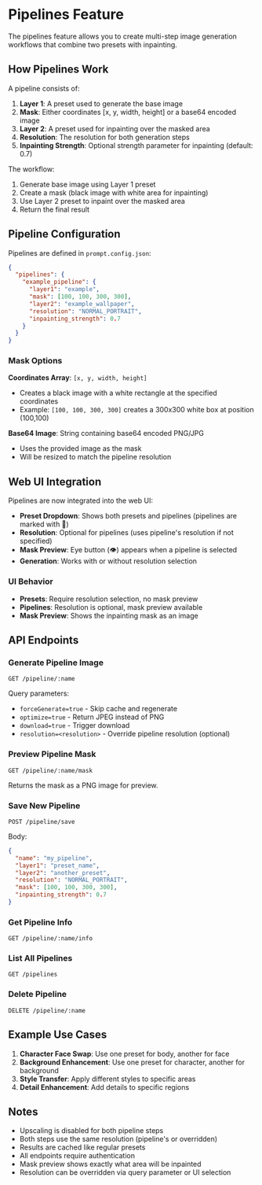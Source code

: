 # Pipelines Feature

The pipelines feature allows you to create multi-step image generation workflows that combine two presets with inpainting.

## How Pipelines Work

A pipeline consists of:
1. **Layer 1**: A preset used to generate the base image
2. **Mask**: Either coordinates [x, y, width, height] or a base64 encoded image
3. **Layer 2**: A preset used for inpainting over the masked area
4. **Resolution**: The resolution for both generation steps
5. **Inpainting Strength**: Optional strength parameter for inpainting (default: 0.7)

The workflow:
1. Generate base image using Layer 1 preset
2. Create a mask (black image with white area for inpainting)
3. Use Layer 2 preset to inpaint over the masked area
4. Return the final result

## Pipeline Configuration

Pipelines are defined in `prompt.config.json`:

```json
{
  "pipelines": {
    "example_pipeline": {
      "layer1": "example",
      "mask": [100, 100, 300, 300],
      "layer2": "example_wallpaper", 
      "resolution": "NORMAL_PORTRAIT",
      "inpainting_strength": 0.7
    }
  }
}
```

### Mask Options

**Coordinates Array**: `[x, y, width, height]`
- Creates a black image with a white rectangle at the specified coordinates
- Example: `[100, 100, 300, 300]` creates a 300x300 white box at position (100,100)

**Base64 Image**: String containing base64 encoded PNG/JPG
- Uses the provided image as the mask
- Will be resized to match the pipeline resolution

## Web UI Integration

Pipelines are now integrated into the web UI:

- **Preset Dropdown**: Shows both presets and pipelines (pipelines are marked with 🔗)
- **Resolution**: Optional for pipelines (uses pipeline's resolution if not specified)
- **Mask Preview**: Eye button (👁️) appears when a pipeline is selected
- **Generation**: Works with or without resolution selection

### UI Behavior

- **Presets**: Require resolution selection, no mask preview
- **Pipelines**: Resolution is optional, mask preview available
- **Mask Preview**: Shows the inpainting mask as an image

## API Endpoints

### Generate Pipeline Image
```
GET /pipeline/:name
```

Query parameters:
- `forceGenerate=true` - Skip cache and regenerate
- `optimize=true` - Return JPEG instead of PNG
- `download=true` - Trigger download
- `resolution=<resolution>` - Override pipeline resolution (optional)

### Preview Pipeline Mask
```
GET /pipeline/:name/mask
```

Returns the mask as a PNG image for preview.

### Save New Pipeline
```
POST /pipeline/save
```

Body:
```json
{
  "name": "my_pipeline",
  "layer1": "preset_name",
  "layer2": "another_preset", 
  "resolution": "NORMAL_PORTRAIT",
  "mask": [100, 100, 300, 300],
  "inpainting_strength": 0.7
}
```

### Get Pipeline Info
```
GET /pipeline/:name/info
```

### List All Pipelines
```
GET /pipelines
```

### Delete Pipeline
```
DELETE /pipeline/:name
```

## Example Use Cases

1. **Character Face Swap**: Use one preset for body, another for face
2. **Background Enhancement**: Use one preset for character, another for background
3. **Style Transfer**: Apply different styles to specific areas
4. **Detail Enhancement**: Add details to specific regions

## Notes

- Upscaling is disabled for both pipeline steps
- Both steps use the same resolution (pipeline's or overridden)
- Results are cached like regular presets
- All endpoints require authentication
- Mask preview shows exactly what area will be inpainted
- Resolution can be overridden via query parameter or UI selection 
